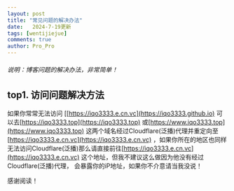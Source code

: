 ```yaml
---
layout: post
title: "常见问题的解决办法"
date:   2024-7-19更新
tags: [wentijiejue]
comments: true
author: Pro_Pro
---
```


###### 说明：博客问题的解决办法，非常简单！
<!-- more -->

##  top1. 访问问题解决方法

如果你常常无法访问 [[https://iqo3333.e.cn.vc](https://iqo3333.github.io) 可以去[https://iqo3333.top](https://iqo3333.top) 或[https://www.iqo3333.top](https://www.iqo3333.top) 这两个域名经过Cloudflare(泛播)代理并重定向至[https://iqo3333.e.cn.vc](https://iqo3333.e.cn.vc) ，如果你所在的地区也同样无法访问Cloudflare(泛播)那么请直接前往[https://iqo3333.e.cn.vc](https://iqo3333.e.cn.vc) 这个地址，但我不建议这么做因为他没有经过Cloudflare(泛播)代理，
会暴露你的iP地址，如果你不介意请当我没说！






感谢阅读！

